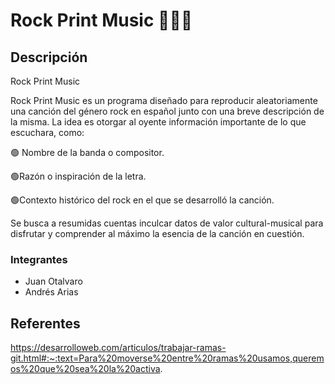 # Rock Print Music 🎵😊🎶

## Descripción

Rock Print Music

Rock Print Music es un programa diseñado para reproducir aleatoriamente una canción del género rock en español junto con una breve descripción de la misma. La idea es otorgar al oyente información importante de lo que escuchara, como:
 
 🟢 Nombre de la banda o compositor.
 
 🟢Razón o inspiración de la letra.
 
 🟢Contexto histórico del rock en el que se desarrolló la canción.

Se busca a resumidas cuentas inculcar datos de valor cultural-musical para disfrutar y comprender al máximo la esencia de la canción en cuestión.


### Integrantes
- Juan Otalvaro
- Andrés Arias

## Referentes 

https://desarrolloweb.com/articulos/trabajar-ramas-git.html#:~:text=Para%20moverse%20entre%20ramas%20usamos,queremos%20que%20sea%20la%20activa.
